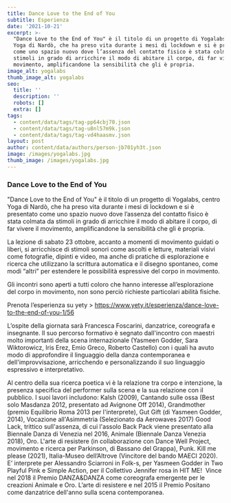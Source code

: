 ```yaml
---
title: Dance Love to the End of You
subtitle: Esperienza
date: '2021-10-21'
excerpt: >-
  "Dance Love to the End of You" è il titolo di un progetto di Yogalabs, centro
  Yoga di Nardò, che ha preso vita durante i mesi di lockdown e si è presentato
  come uno spazio nuovo dove l’assenza del contatto fisico è stata colmata da
  stimoli in grado di arricchire il modo di abitare il corpo, di far vivere il
  movimento, amplificandone la sensibilità che gli è propria. 
image_alt: yogalabs
thumb_image_alt: yogalabs
seo:
  title: ''
  description: ''
  robots: []
  extra: []
tags:
  - content/data/tags/tag-pp64cbj70.json
  - content/data/tags/tag-u8nl57m9k.json
  - content/data/tags/tag-vd4haasmv.json
layout: post
author: content/data/authors/person-jb701yh3t.json
image: /images/yogalabs.jpg
thumb_image: /images/yogalabs.jpg
---
```

### Dance Love to the End of You



"Dance Love to the End of You" è il titolo di un progetto di Yogalabs, centro Yoga di Nardò, che ha preso vita durante i mesi di lockdown e si è presentato come uno spazio nuovo dove l’assenza del contatto fisico è stata colmata da stimoli in grado di arricchire il modo di abitare il corpo, di far vivere il movimento, amplificandone la sensibilità che gli è propria. 


La lezione di sabato 23 ottobre, accanto a momenti di movimento guidati o liberi, si arricchisce di stimoli sonori come ascolti e letture, materiali visivi come fotografie, dipinti e video, ma anche di pratiche di esplorazione e ricerca che utilizzano la scrittura automatica e il disegno spontaneo, come modi “altri” per estendere le possibilità espressive del corpo in movimento. 



Gli incontri sono aperti a tutti coloro che hanno interesse all’esplorazione del corpo in movimento, non sono perciò richieste particolari abilità fisiche. 


Prenota l’esperienza su yety > <https://www.yety.it/esperienza/dance-love-to-the-end-of-you-1/56>


L’ospite della giornata sarà Francesca Foscarini, danzatrice, coreografa e insegnante. Il suo percorso formativo è segnato dall'incontro con maestri molto importanti della scena internazionale (Yasmeen Godder, Sara Wiktorowicz, Iris Erez, Emio Greco, Roberto Castello) con i quali ha avuto modo di approfondire il linguaggio della danza contemporanea e dell'improvvisazione, arricchendo e personalizzando il suo linguaggio espressivo e interpretativo. 



Al centro della sua ricerca poetica vi è la relazione tra corpo e intenzione, la presenza specifica del performer sulla scena e la sua relazione con il pubblico. I suoi lavori includono: Kalsh (2009), Cantando sulle ossa (Best solo Masdanza 2012, presentato ad Avignone Off 2014), Grandmother (premio Equilibrio Roma 2013 per l'interprete), Gut Gift (di Yasmeen Godder, 2014), Vocazione all'Asimmetria (Selezionato da Aerowaves 2017) Good Lack, trittico sull'assenza, di cui l'assolo Back Pack viene presentato alla Biennale Danza di Venezia nel 2016, Animale (Biennale Danza Venezia 2018), Oro. L'arte di resistere (in collaborazione con Dance Well Project, movimento e ricerca per Parkinson, di Bassano del Grappa), Punk. Kill me please (2021), Italia-Museo dell’Altrove (Vincitore del bando MAECI 2020). E’ interprete per Alessandro Sciarroni in Folk-s, per Yasmeen Godder in Two Playful Pink e Simple Action, per il Collettivo Jennifer rosa in HIT ME!  Vince nel 2018 il Premio DANZA\&DANZA come coreografa emergente per le creazioni Animale e Oro. L’arte di resistere e nel 2015 il Premio Positano come danzatrice dell'anno sulla scena contemporanea.
